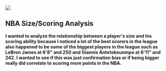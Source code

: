 ![](https://ca-times.brightspotcdn.com/dims4/default/e429b2c/2147483647/strip/true/crop/2048x1438+0+0/resize/840x590!/quality/90/?url=https%3A%2F%2Fcalifornia-times-brightspot.s3.amazonaws.com%2Fca%2F44%2F030d5d0c2fa5621df8d0c7fc291c%2Fla-sp-c1-0417-doc-rivers-clippers-pictures-006)
## NBA Size/Scoring Analysis
<b>I wanted to analyze the relationship between a player's size and his scoring ability because I noticed a lot of the best scorers in the league also happened to be some of the biggest players in the league such as LeBron James at 6'8" and 250 and Giannis Antetokounmpo at 6'11" and 242. I wanted to see if this was just confirmation bias or if being bigger really did correlate to scoring more points in the NBA.
